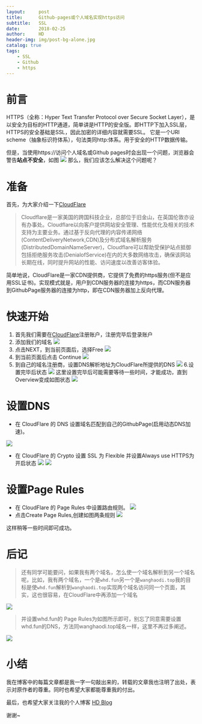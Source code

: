 ```yaml
---
layout:     post
title:      Github-pages或个人域名实现https访问
subtitle:   SSL
date:       2018-02-25
author:     HD
header-img: img/post-bg-alone.jpg
catalog: true
tags:
    - SSL
    - Github
    - https
---
```



# 前言
HTTPS（全称：Hyper Text Transfer Protocol over Secure Socket Layer），是以安全为目标的HTTP通道，简单讲是HTTP的安全版。即HTTP下加入SSL层，HTTPS的安全基础是SSL，因此加密的详细内容就需要SSL。 它是一个URI scheme（抽象标识符体系），句法类同http:体系。用于安全的HTTP数据传输。

但是，当使用https://访问个人域名或Github pages时会出现一个问题，浏览器会警告**站点不安全**，如图
![][1]
那么，我们应该怎么解决这个问题呢？

# 准备
首先，为大家介绍一下[CloudFlare][2]

> Cloudflare是一家美国的跨国科技企业，总部位于旧金山，在英国伦敦亦设有办事处。Cloudflare以向客户提供网站安全管理、性能优化及相关的技术支持为主要业务。通过基于反向代理的内容传递网络(ContentDeliveryNetwork,CDN)及分布式域名解析服务(DistributedDomainNameServer)，Cloudflare可以帮助受保护站点抵御包括拒绝服务攻击(DenialofService)在内的大多数网络攻击，确保该网站长期在线，同时提升网站的性能、访问速度以改善访客体验。

简单地说，CloudFlare是一家CDN提供商，它提供了免费的https服务(但不是应用SSL证书)。实现模式就是，用户到CDN服务器的连接为https，而CDN服务器到GithubPage服务器的连接为http，即在CDN服务器加上反向代理。

# 快速开始

 1. 首先我们需要在[CloudFlare][3]注册账户，注册完毕后登录账户
 2. 添加我们的域名
 ![][4]
 3. 点击NEXT，到当前页面后，选择Free
 ![][5]
 4. 到当前页面后点击 Continue
 ![][6]
 5. 到自己的域名注册商，设置DNS解析地址为CloudFlare所提供的DNS
 ![][7]
 6.设置完毕后状态
 ![][8]
 这里设置完毕后可能需要等待一些时间，才能成功，直到Overview变成如图状态
![][9]

# 设置DNS

 - 在 CloudFlare 的 DNS 设置域名匹配到自己的GithubPage(启用动态DNS加速)。

![][10]

 - 在 CloudFlare 的 Crypto 设置 SSL 为  Flexible 并设置Always use HTTPS为开启状态
![][11]
![][12]

# 设置Page Rules

 - 在 CloudFlare 的 Page Rules 中设置路由规则。
 ![][13]
 - 点击Create Page Rules,创建如图两条规则
 ![][14]

这样稍等一些时间即可成功。

# 后记

> 还有同学可能要问，如果我有两个域名，怎么使一个域名解析到另一个域名呢，比如，我有两个域名，一个是`whd.fun`另一个是`wanghaodi.top`我的目标是使`whd.fun`解析到`wanghaodi.top`实现两个域名访问同一个页面，其实，这也很容易，在CloudFlare中再添加一个域名

![][15]

> 并设置whd.fun的 Page Rules为如图所示即可，别忘了同意需要设置whd.fun的DNS，方法同wanghaodi.top域名一样，这里不再过多阐述。

![][16]

# 小结

我在博客中的每篇文章都是我一字一句敲出来的，转载的文章我也注明了出处，表示对原作者的尊重。同时也希望大家都能尊重我的付出。

最后，也希望大家关注我的个人博客 [HD Blog][17]

谢谢~



 

   

 


  [1]: http://ww1.sinaimg.cn/large/6712cbb1ly1foskjfxp6lj221s1860uk.jpg
  [2]: https://www.cloudflare.com/
  [3]: https://www.cloudflare.com/
  [4]: http://ww1.sinaimg.cn/large/6712cbb1ly1fosl59cvmmj221g13v437.jpg
  [5]: http://ww1.sinaimg.cn/large/6712cbb1ly1fosl6dfxs5j221m147tir.jpg
  [6]: http://ww1.sinaimg.cn/large/6712cbb1ly1fosl88ew25j221q180wmh.jpg
  [7]: http://ww1.sinaimg.cn/large/6712cbb1ly1foslbnvendj221q18043u.jpg
  [8]: http://ww1.sinaimg.cn/large/6712cbb1ly1foslcau7xxj21zp0tg41l.jpg
  [9]: http://ww1.sinaimg.cn/large/6712cbb1ly1fosle050vyj221q180tcg.jpg
  [10]: http://ww1.sinaimg.cn/large/6712cbb1ly1foslg0ty4kj221l1230wo.jpg
  [11]: http://ww1.sinaimg.cn/large/6712cbb1ly1foslhwjyywj21z010vtc2.jpg
  [12]: http://ww1.sinaimg.cn/large/6712cbb1ly1fosli57vb1j21wv0f3dgo.jpg
  [13]: http://ww1.sinaimg.cn/large/6712cbb1ly1foslk56vpsj221q180n3d.jpg
  [14]: http://ww1.sinaimg.cn/large/6712cbb1ly1foslkuw6fkj21u20evgmh.jpg
  [15]: http://ww1.sinaimg.cn/large/6712cbb1ly1foslpmmbqbj221m0fljsy.jpg
  [16]: http://ww1.sinaimg.cn/large/6712cbb1ly1foslqgth2lj21uq0g0gmt.jpg
  [17]: https://whdi.top
